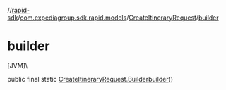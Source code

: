 //[rapid-sdk](../../../index.md)/[com.expediagroup.sdk.rapid.models](../index.md)/[CreateItineraryRequest](index.md)/[builder](builder.md)

# builder

[JVM]\

public final static [CreateItineraryRequest.Builder](-builder/index.md)[builder](builder.md)()
